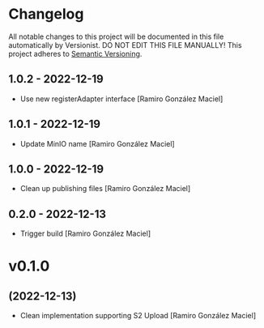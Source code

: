 # Changelog

All notable changes to this project will be documented in this file
automatically by Versionist. DO NOT EDIT THIS FILE MANUALLY!
This project adheres to [Semantic Versioning](http://semver.org/).

## 1.0.2 - 2022-12-19

* Use new registerAdapter interface [Ramiro González Maciel]

## 1.0.1 - 2022-12-19

* Update MinIO name [Ramiro González Maciel]

## 1.0.0 - 2022-12-19

* Clean up publishing files [Ramiro González Maciel]

## 0.2.0 - 2022-12-13

* Trigger build [Ramiro González Maciel]

# v0.1.0
## (2022-12-13)

* Clean implementation supporting S2 Upload [Ramiro González Maciel]

